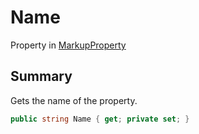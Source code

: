 # Name

Property in [MarkupProperty](broken-reference)

## Summary

Gets the name of the property.

```csharp
public string Name { get; private set; }
```
